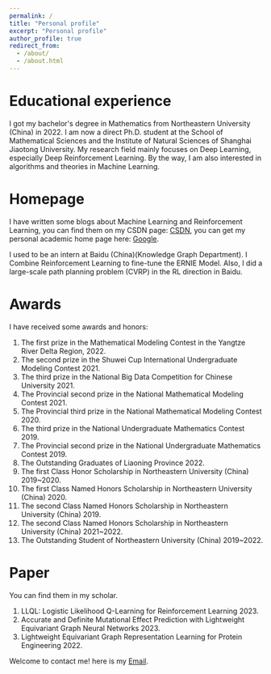 ```yaml
---
permalink: /
title: "Personal profile"
excerpt: "Personal profile"
author_profile: true
redirect_from: 
  - /about/
  - /about.html
---
```


Educational experience
======
I got my bachelor's degree in Mathematics from Northeastern University (China) in 2022. I am now a direct Ph.D. student at the School of Mathematical Sciences and the Institute of Natural Sciences of Shanghai Jiaotong University.  My research field mainly focuses on Deep Learning, especially Deep Reinforcement Learning. By the way, I am also interested in algorithms and theories in Machine Learning.

Homepage
======
I have written some blogs about Machine Learning and Reinforcement Learning, you can find them on my CSDN page:
[CSDN](https://blog.csdn.net/lvoutongyi?spm=1000.2115.3001.5343), you can get my personal academic home page here: [Google](https://scholar.google.com.hk/citations?hl=zh-CN&user=1ZFUKEIAAAAJ).


I used to be an intern at Baidu (China)(Knowledge Graph Department). I Combine Reinforcement Learning to fine-tune 
the ERNIE Model. Also, I did a large-scale path planning problem (CVRP) in the RL direction in Baidu.

Awards
======
I have received some awards and honors:
1. The first prize in the Mathematical Modeling Contest in the Yangtze River Delta Region, 2022.
2. The second prize in the Shuwei Cup International Undergraduate Modeling Contest 2021.
3. The third prize in the National Big Data Competition for Chinese University 2021.
4. The Provincial second prize in the National Mathematical Modeling Contest 2021.
5. The Provincial third prize in the National Mathematical Modeling Contest 2020.
6. The third prize in the National Undergraduate Mathematics Contest 2019.
7. The Provincial second prize in the National Undergraduate Mathematics Contest 2019.
8. The Outstanding Graduates of Liaoning Province 2022.
9. The first Class Honor Scholarship in Northeastern University (China) 2019~2020.
10. The first Class Named Honors Scholarship in Northeastern University (China) 2020.
11. The second Class Named Honors Scholarship in Northeastern University (China) 2019.
12. The second Class Named Honors Scholarship in Northeastern University (China) 2021~2022.
13. The Outstanding Student of Northeastern University (China) 2019~2022.

Paper
======
You can find them in my scholar.
1. LLQL: Logistic Likelihood Q-Learning for Reinforcement Learning 2023.
2. Accurate and Definite Mutational Effect Prediction with Lightweight Equivariant Graph Neural Networks 2023.
3. Lightweight Equivariant Graph Representation Learning for Protein Engineering 2022.

Welcome to contact me! here is my [Email](harry_lv@sjtu.edu.cn).





